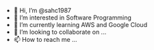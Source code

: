 - 👋 Hi, I’m @sahc1987
- 👀 I’m interested in Software Programming 
- 🌱 I’m currently learning AWS and Google Cloud
- 💞️ I’m looking to collaborate on ...
- 📫 How to reach me ...

<!---
sahc1987/sahc1987 is a ✨ special ✨ repository because its `README.md` (this file) appears on your GitHub profile.
You can click the Preview link to take a look at your changes.
--->
